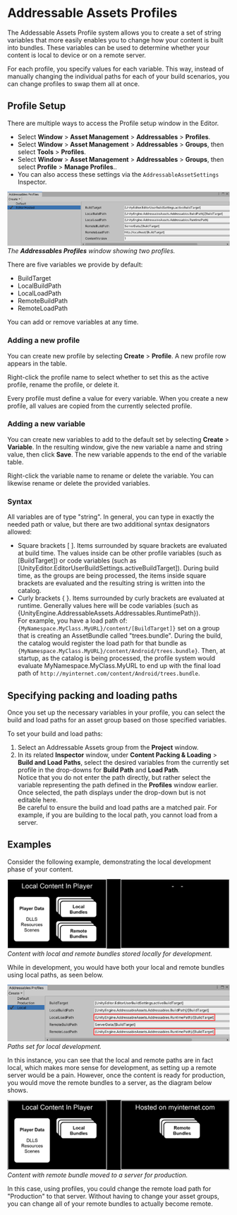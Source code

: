 # Addressable Assets Profiles
The Addessable Assets Profile system allows you to create a set of string variables that more easily enables you to change how your content is built into bundles. These variables can be used to determine whether your content is local to device or on a remote server.

For each profile, you specify values for each variable. This way, instead of manually changing the individual paths for each of your build scenarios, you can change profiles to swap them all at once.

## Profile Setup

There are multiple ways to access the Profile setup window in the Editor.
* Select **Window** > **Asset Management** > **Addressables** > **Profiles**.
* Select **Window** > **Asset Management** > **Addressables** > **Groups**, then select **Tools** > **Profiles**.
* Select **Window** > **Asset Management** > **Addressables** > **Groups**, then select **Profile** > **Manage Profiles**..
* You can also access these settings via the `AddressableAssetSettings` Inspector.

![Creating a service profile.](images/HostingServicesProfiles_1.png)</br>
_The **Addressables Profiles** window showing two profiles._

There are five variables we provide by default:
* BuildTarget
* LocalBuildPath
* LocalLoadPath
* RemoteBuildPath
* RemoteLoadPath

 You can add or remove variables at any time.

### Adding a new profile
You can create new profile by selecting **Create** > **Profile**. A new profile row appears in the table.

Right-click the profile name to select whether to set this as the active profile, rename the profile, or delete it.

Every profile must define a value for every variable. When you create a new profile, all values are copied from the currently selected profile.

### Adding a new variable
You can create new variables to add to the default set by selecting **Create** > **Variable**. In the resulting window, give the new variable a name and string value, then click **Save**. The new variable appends to the end of the variable table.

Right-click the variable name to rename or delete the variable. You can likewise rename or delete the provided variables.

### Syntax
All variables are of type "string". In general, you can type in exactly the needed path or value, but there are two additional syntax designators allowed:
* Square brackets [ ]. Items surrounded by square brackets are evaluated at build time. The values inside can be other profile variables (such as [BuildTarget]) or code variables (such as [UnityEditor.EditorUserBuildSettings.activeBuildTarget]). During build time, as the groups are being processed, the items inside square brackets are evaluated and the resulting string is written into the catalog.
* Curly brackets { }. Items surrounded by curly brackets are evaluated at runtime. Generally values here will be code variables (such as {UnityEngine.AddressableAssets.Addressables.RuntimePath}).
<br/>For example, you have a load path of: `{MyNamespace.MyClass.MyURL}/content/[BuildTarget]}`
set on a group that is creating an AssetBundle called "trees.bundle". During the build, the catalog would register the load path for that bundle as `{MyNamespace.MyClass.MyURL}/content/Android/trees.bundle}`. Then, at startup, as the catalog is being processed, the profile system would evaluate MyNamespace.MyClass.MyURL to end up with the final load path of `http://myinternet.com/content/Android/trees.bundle`.

## Specifying packing and loading paths
Once you set up the necessary variables in your profile, you can select the build and load paths for an asset group based on those specified variables.

To set your build and load paths:

1. Select an Addressable Assets group from the **Project** window.
2. In its related **Inspector** window, under **Content Packing & Loading** > **Build and Load Paths**, select the desired variables from the currently set profile in the drop-downs for **Build Path** and **Load Path**. <br/>Notice that you do not enter the path directly, but rather select the variable representing the path defined in the **Profiles** window earlier. Once selected, the path displays under the drop-down but is not editable here. <br/>Be careful to ensure the build and load paths are a matched pair. For example, if you are building to the local path, you cannot load from a server.

## Examples
Consider the following example, demonstrating the local development phase of your content. 

![Creating a service profile.](images/ProfilesExample1.png)</br>
_Content with local and remote bundles stored locally for development._

While in development, you would have both your local and remote bundles using local paths, as seen below.

![Creating a service profile.](images/ProfilesExample3.png)</br>
_Paths set for local development._

In this instance, you can see that the local and remote paths are in fact local, which makes more sense for development, as setting up a remote server would be a pain. However, once the content is ready for production, you would move the remote bundles to a server, as the diagram below shows.

![Creating a service profile.](images/ProfilesExample2.png)</br>
_Content with remote bundle moved to a server for production._

In this case, using profiles, you could change the remote load path for "Production" to that server. Without having to change your asset groups, you can change all of your remote bundles to actually become remote.